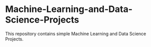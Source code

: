 # Machine-Learning-and-Data-Science-Projects
This repository contains simple Machine Learning and Data Science Projects.
